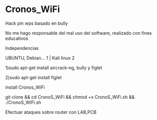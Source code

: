 # Cronos_WiFi
Hack pin wps basado en bully


No me hago responsable del mal uso del software, realizado con fines educativos 

Independencias

UBUNTU, Debian... 1 | Kali linux 2

1)sudo apt-get install aircrack-ng, bully y figlet

2)sudo apt-get install figlet

install Cronos_WiFi

git clone && cd CronoS_WiFi && chmod +x  CronoS_WiFi.sh && ./CronoS_WiFi.sh

Efectuar ataques sobre router con LAB,PCB

